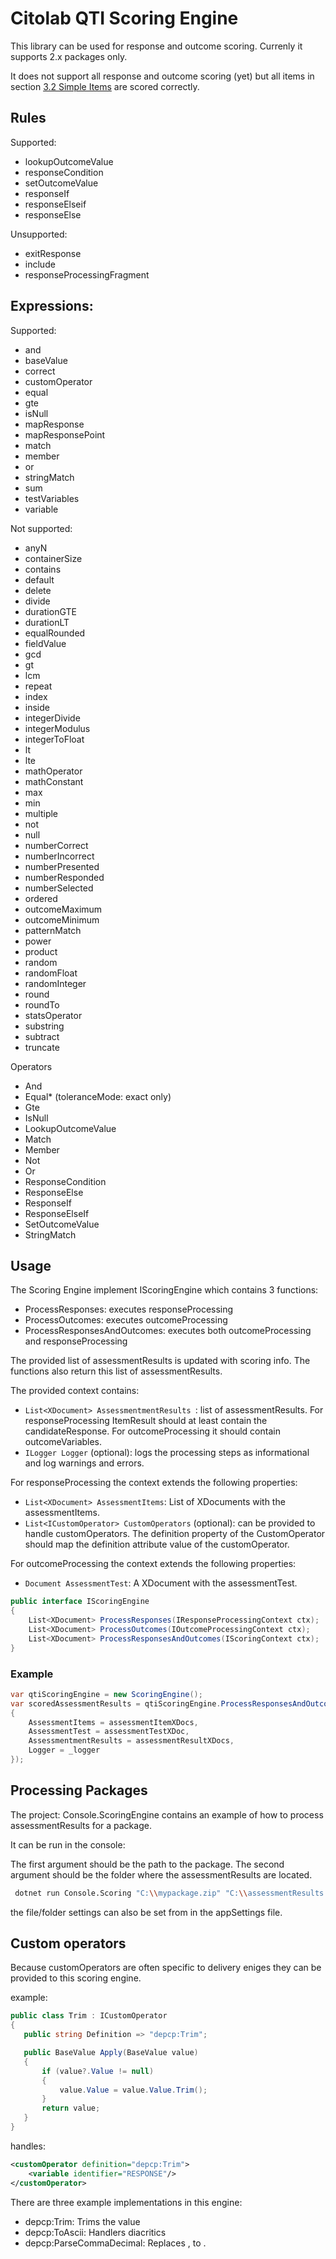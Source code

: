 # Citolab QTI Scoring Engine

This library can be used for response and outcome scoring.
Currenly it supports 2.x packages only.

It does not support all response and outcome scoring (yet) but all items in section [3.2 Simple Items](http://www.imsglobal.org/question/qtiv2p2/imsqti_v2p2_impl.html) are scored correctly.

## Rules

Supported:

* lookupOutcomeValue
* responseCondition
* setOutcomeValue
* responseIf
* responseElseif
* responseElse

Unsupported:

* exitResponse
* include
* responseProcessingFragment 

## Expressions:

Supported:
* and
* baseValue
* correct
* customOperator
* equal
* gte
* isNull
* mapResponse
* mapResponsePoint
* match
* member
* or
* stringMatch
* sum
* testVariables
* variable

Not supported:
* anyN
* containerSize
* contains
* default
* delete
* divide
* durationGTE
* durationLT
* equalRounded
* fieldValue
* gcd
* gt 
* lcm
* repeat
* index
* inside
* integerDivide
* integerModulus
* integerToFloat
* lt
* lte
* mathOperator
* mathConstant
* max
* min
* multiple
* not
* null
* numberCorrect
* numberIncorrect
* numberPresented
* numberResponded
* numberSelected
* ordered
* outcomeMaximum
* outcomeMinimum
* patternMatch
* power
* product
* random
* randomFloat
* randomInteger
* round
* roundTo
* statsOperator
* substring
* subtract
* truncate

Operators
- And
- Equal* (toleranceMode: exact only)
- Gte
- IsNull
- LookupOutcomeValue
- Match
- Member
- Not
- Or
- ResponseCondition
- ResponseElse
- ResponseIf
- ResponseElseIf
- SetOutcomeValue
- StringMatch

## Usage

The Scoring Engine implement IScoringEngine which contains 3 functions:

- ProcessResponses: executes responseProcessing
- ProcessOutcomes: executes outcomeProcessing
- ProcessResponsesAndOutcomes: executes both outcomeProcessing and responseProcessing

The provided list of assessmentResults is updated with scoring info. The functions also return this list of assessmentResults.

The provided context contains:

- ```List<XDocument> AssessmentmentResults ```: list of assessmentResults. For responseProcessing ItemResult should at least contain the candidateResponse. For outcomeProcessing it should contain outcomeVariables.
- ```ILogger Logger``` (optional): logs the processing steps as informational and log warnings and errors. 

For responseProcessing the context extends the following properties:

- ```List<XDocument> AssessmentItems```: List of XDocuments with the assessmentItems.
- ```List<ICustomOperator> CustomOperators``` (optional): can be provided to handle customOperators. The definition property of the CustomOperator should map the definition attribute value of the customOperator.

For outcomeProcessing the context extends the following properties:

- ```Document AssessmentTest```: A XDocument with the assessmentTest.


```C#
public interface IScoringEngine
{
    List<XDocument> ProcessResponses(IResponseProcessingContext ctx);
    List<XDocument> ProcessOutcomes(IOutcomeProcessingContext ctx);
    List<XDocument> ProcessResponsesAndOutcomes(IScoringContext ctx);
}
```

### Example
```C#
var qtiScoringEngine = new ScoringEngine();
var scoredAssessmentResults = qtiScoringEngine.ProcessResponsesAndOutcomes(new ScoringContext
{
    AssessmentItems = assessmentItemXDocs,
    AssessmentTest = assessmentTestXDoc,
    AssessmentmentResults = assessmentResultXDocs,
    Logger = _logger
});
```

## Processing Packages

The project: Console.ScoringEngine contains an example of how to process assessmentResults for a package.

It can be run in the console:

The first argument should be the path to the package. The second argument should be the folder where the assessmentResults are located.

``` bash
 dotnet run Console.Scoring "C:\\mypackage.zip" "C:\\assessmentResults
 ```
 the file/folder settings can also be set from in the appSettings file.

 ## Custom operators

Because customOperators are often specific to delivery eniges they can be provided to this scoring engine.

example: 

 ```C#
public class Trim : ICustomOperator
{
    public string Definition => "depcp:Trim";

    public BaseValue Apply(BaseValue value)
    {
        if (value?.Value != null)
        {
            value.Value = value.Value.Trim();
        }
        return value;
    }
}
 ```
handles:
```XML
<customOperator definition="depcp:Trim">
    <variable identifier="RESPONSE"/>
</customOperator>
```

 There are three example implementations in this engine:
 - depcp:Trim: Trims the value
 - depcp:ToAscii: Handlers diacritics
 - depcp:ParseCommaDecimal: Replaces , to .